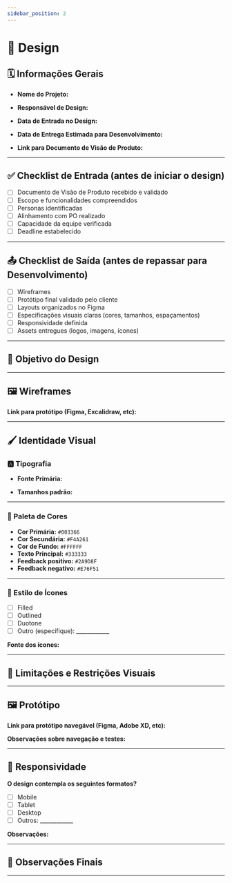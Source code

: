 ```yaml
---
sidebar_position: 2
---
```


# 🎨 Design

<!-- Este documento deve ser preenchido pela área de Design assim que o projeto for repassado pela área de Visão de Produto. -->

## 🗓 Informações Gerais

- **Nome do Projeto:**
<!-- Exemplo: Sistema de Gestão de Reservas para Biblioteca -->

- **Responsável de Design:**
<!-- Nome da pessoa responsável pela coordenação e entrega da parte visual do projeto -->

- **Data de Entrada no Design:**
<!-- Exemplo: 05/04/2025 -->

- **Data de Entrega Estimada para Desenvolvimento:**
<!-- Exemplo: 19/04/2025 -->

- **Link para Documento de Visão de Produto:**
<!-- Exemplo: https://github.com/empresa/docs/projeto-reservas/visao.md -->

---

## ✅ Checklist de Entrada (antes de iniciar o design)

- [ ] Documento de Visão de Produto recebido e validado
- [ ] Escopo e funcionalidades compreendidos
- [ ] Personas identificadas
- [ ] Alinhamento com PO realizado
- [ ] Capacidade da equipe verificada
- [ ] Deadline estabelecido

---

## 📤 Checklist de Saída (antes de repassar para Desenvolvimento)

- [ ] Wireframes
- [ ] Protótipo final validado pelo cliente
- [ ] Layouts organizados no Figma
- [ ] Especificações visuais claras (cores, tamanhos, espaçamentos)
- [ ] Responsividade definida
- [ ] Assets entregues (logos, imagens, ícones)

---

## 🎯 Objetivo do Design

<!-- Explique brevemente o que o design precisa atingir em termos de comunicação visual, clareza de uso, tom da marca etc. -->

<!-- **Exemplo:**
Criar uma interface moderna, clara e acessível para facilitar reservas de salas em uma biblioteca universitária. A identidade visual deve transmitir profissionalismo e simplicidade, voltada para estudantes e servidores. -->

---

## 🖼 Wireframes

<!-- Inserir aqui os wireframes iniciais do projeto, com links para Figma ou imagens embutidas, se possível -->
<!-- Os wireframes devem ser validados com o cliente a fim de se determinar o fluxo da solução junto ao cliente. -->

**Link para protótipo (Figma, Excalidraw, etc):**
<!-- Exemplo: https://figma.com/projeto-reservas -->

---

## 🖌 Identidade Visual

### 🅰️ Tipografia

- **Fonte Primária:** 
<!-- Exemplo: Inter -->

<!-- - **Fonte Secundária (se houver):** -->
<!-- Exemplo: Roboto Mono -->

- **Tamanhos padrão:**
<!-- Exemplo:
  - Títulos: 24px / Semibold
  - Texto: 16px / Regular
  - Notas secundárias: 12px / Light
-->

---

### 🎨 Paleta de Cores

- **Cor Primária:** `#003366` <!-- Exemplo: Azul escuro -->
- **Cor Secundária:** `#F4A261` <!-- Exemplo: Laranja suave -->
- **Cor de Fundo:** `#FFFFFF`
- **Texto Principal:** `#333333`
- **Feedback positivo:** `#2A9D8F`
- **Feedback negativo:** `#E76F51`

<!-- Pode-se adicionar um print ou link para o sistema de design no Figma -->

---

### 🧩 Estilo de Ícones

- [ ] Filled
- [ ] Outlined
- [ ] Duotone
- [ ] Outro (especifique): ____________

**Fonte dos ícones:**
<!-- Exemplo: Lucide, Feather Icons, Material Symbols, etc -->

---

## 🧼 Limitações e Restrições Visuais

<!-- Alguma exigência por parte do cliente? Algo que deve ser evitado (ex: "sem imagens", "evitar uso de ícones", etc)? -->

<!-- 
**Exemplo:**
Cliente não quer o uso de imagens de pessoas reais. Todo o visual deve ser baseado em formas, ícones e cores neutras. 
-->

---

## 🖼 Protótipo

**Link para protótipo navegável (Figma, Adobe XD, etc):**
<!-- Exemplo: https://figma.com/projeto-reservas -->

**Observações sobre navegação e testes:**
<!-- Exemplo: A tela de confirmação de reserva ainda será validada com o cliente -->

---

## 📱 Responsividade

**O design contempla os seguintes formatos?**

- [ ] Mobile
- [ ] Tablet
- [ ] Desktop
- [ ] Outros: ____________

**Observações:**
<!-- Exemplo: Algumas tabelas estão otimizadas apenas para tablet e desktop. -->

---

## 📌 Observações Finais

<!-- Algum risco, dependência externa ou algo a ser monitorado? -->
<!-- Também pode incluir aprendizados para o próximo projeto. -->

<!-- 
**Exemplo:**
Cliente pediu uma versão dark mode, mas isso não foi incluído no escopo inicial. Pode ser discutido como melhoria futura. 
-->

---

